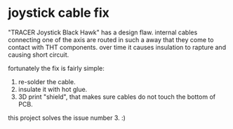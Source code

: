 # joystick cable fix

"TRACER Joystick Black Hawk" has a design flaw.
internal cables connecting one of the axis are routed in such a away that they come to contact with THT components.
over time it causes insulation to rapture and causing short circuit.

fortunately the fix is fairly simple:
1) re-solder the cable.
2) insulate it with hot glue.
3) 3D print "shield", that makes sure cables do not touch the bottom of PCB.

this project solves the issue number 3. :)
